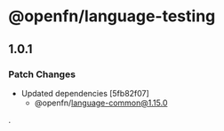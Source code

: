 # @openfn/language-testing

## 1.0.1

### Patch Changes

- Updated dependencies [5fb82f07]
  - @openfn/language-common@1.15.0

.

